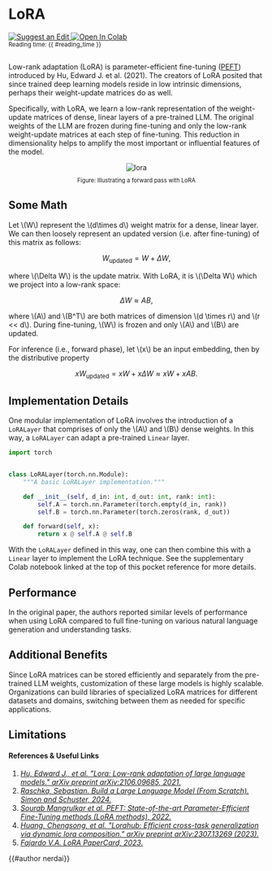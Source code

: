 <!-- markdownlint-disable-file MD033 -->

# LoRA

<!-- markdownlint-disable MD013 -->
<div style="display: flex; justify-content: space-between; align-items: center; margin-bottom: 2em;">
  <div>
    <a target="_blank" href="https://github.com/VectorInstitute/ai-pocket-reference/issues/new?template=edit-request.yml">
      <img src="https://img.shields.io/badge/Suggest_an_Edit-black?logo=github&style=flat" alt="Suggest an Edit"/>
    </a>
    <a target="_blank" href="https://colab.research.google.com/github/VectorInstitute/ai-pocket-reference-code/blob/main/notebooks/nlp/lora.ipynb">
      <img src="https://colab.research.google.com/assets/colab-badge.svg" alt="Open In Colab"/>
    </a>
    <p style="margin: 0;"><small>Reading time: {{ #reading_time }}</small></p>
  </div>
</div>
<!-- markdownlint-enable MD013 -->

Low-rank adaptation (LoRA) is parameter-efficient fine-tuning ([PEFT](../fine_tuning/peft.md))
introduced by Hu, Edward J. et al. (2021). The creators of LoRA posited that since
trained deep learning models reside in low intrinsic dimensions, perhaps their
weight-update matrices do as well.

Specifically, with LoRA, we learn a low-rank representation of the weight-update
matrices of dense, linear layers of a pre-trained LLM. The original weights
of the LLM are frozen during fine-tuning and only the low-rank weight-update matrices
at each step of fine-tuning. This reduction in dimensionality helps to amplify the
most important or influential features of the model.

<center>
<img src="https://d3ddy8balm3goa.cloudfront.net/vector-ai-pocket-refs/nlp/LoRA.svg" alt="lora"> <!-- markdownlint-disable-line MD013 -->
</center>

<div
  class="figure-caption"
  style="text-align: center; font-size: 0.8em; margin-top: 10px;"
>
Figure: Illustrating a forward pass with LoRA
</div>

## Some Math

Let \\(W\\) represent the \\(d\times d\\) weight matrix for a dense, linear layer.
We can then loosely represent an updated version (i.e. after fine-tuning) of
this matrix as follows:

$$W_{\text{updated}} = W + \Delta W,$$

where \\(\Delta W\\) is the update matrix. With LoRA, it is \\(\Delta W\\) which
we project into a low-rank space:

$$\Delta W \approx AB,$$

where \\(A\\) and \\(B^T\\) are both matrices of dimension \\(d \times r\\) and
\\(r << d\\). During fine-tuning, \\(W\\) is frozen and only \\(A\\) and \\(B\\)
are updated.

For inference (i.e., forward phase), let \\(x\\) be an input embedding, then by
the distributive property

$$xW_{\text{updated}} = xW + x\Delta W \approx xW + xAB.$$

## Implementation Details

One modular implementation of LoRA involves the introduction of a `LoRALayer` that
comprises of only the \\(A\\) and \\(B\\) dense weights. In this way, a `LoRALayer`
can adapt a pre-trained `Linear` layer.

```python
import torch


class LoRALayer(torch.nn.Module):
    """A basic LoRALayer implementation."""

    def __init__(self, d_in: int, d_out: int, rank: int):
        self.A = torch.nn.Parameter(torch.empty(d_in, rank))
        self.B = torch.nn.Parameter(torch.zeros(rank, d_out))

    def forward(self, x):
        return x @ self.A @ self.B
```

With the `LoRALayer` defined in this way, one can then combine this with a `Linear`
layer to implement the LoRA technique. See the supplementary Colab notebook linked
at the top of this pocket reference for more details.

## Performance

In the original paper, the authors reported similar levels of performance when using
LoRA compared to full fine-tuning on various natural language generation and understanding
tasks.

## Additional Benefits

Since LoRA matrices can be stored efficiently and separately from the pre-trained
LLM weights, customization of these large models is highly scalable. Organizations
can build libraries of specialized LoRA matrices for different datasets and domains,
switching between them as needed for specific applications.

## Limitations

#### References & Useful Links <!-- markdownlint-disable-line MD001 -->

1. [_Hu, Edward J., et al. "Lora: Low-rank adaptation of large language models."
   arXiv preprint arXiv:2106.09685, 2021._](https://arxiv.org/pdf/2106.09685)
2. [_Raschka, Sebastian. Build a Large Language Model (From Scratch). Simon and
   Schuster, 2024._](https://www.amazon.com/Build-Large-Language-Model-Scratch/dp/1633437167)
3. [_Sourab Mangrulkar et al. PEFT: State-of-the-art Parameter-Efficient Fine-Tuning methods (LoRA methods), 2022._](https://huggingface.co/docs/peft/en/task_guides/lora_based_methods)
4. [_Huang, Chengsong, et al. "Lorahub: Efficient cross-task generalization via
   dynamic lora composition." arXiv preprint arXiv:2307.13269 (2023)._](https://arxiv.org/pdf/2307.13269)
5. [_Fajardo V.A. LoRA PaperCard, 2023._](https://d3ddy8balm3goa.cloudfront.net/paper-cards/w29_2023-lora.excalidraw.svg)

{{#author nerdai}}
